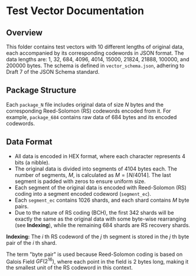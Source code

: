 # Test Vector Documentation

## Overview
This folder contains test vectors with 10 different lengths of original data, each accompanied by its corresponding codewords in JSON format. The data lengths are: 1, 32, 684, 4096, 4014, 15000, 21824, 21888, 100000, and 200000 bytes. The schema is defined in `vector_schema.json`, adhering to Draft 7 of the JSON Schema standard.

## Package Structure
Each `package_N` file includes original data of size $N$ bytes and the corresponding Reed-Solomon (RS) codewords encoded from it. For example, `package_684` contains raw data of 684 bytes and its encoded codewords.

## Data Format
- All data is encoded in HEX format, where each character represents 4 bits (a nibble).
- The original data is divided into segments of 4104 bytes each. The number of segments, $M$, is calculated as $M = \lceil N / 4014 \rceil$. The last segment is padded with zeros to ensure uniform size.
- Each segment of the original data is encoded with Reed-Solomon (RS) coding into a segment encoded codeword (`segment_ec`).
- Each `segment_ec` contains 1026 shards, and each shard contains $M$ byte pairs.
- Due to the nature of RS coding (BCH), the first 342 shards will be exactly the same as the original data with some byte-wise rearranging (see **Indexing**), while the remaining 684 shards are RS recovery shards.

**Indexing:** The $i$ th RS codeword of the $j$ th segment is stored in the $j$ th byte pair of the $i$ th shard. 

The term "byte pair" is used because Reed-Solomon coding is based on Galois Field $GF(2^{16})$, where each point in the field is 2 bytes long, making it the smallest unit of the RS codeword in this context.
